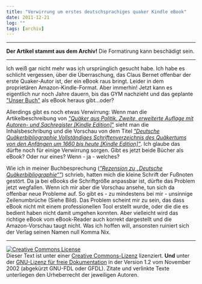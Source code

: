 ```yaml
---
title: "Verwirrung um erstes deutschsprachiges quaker Kindle eBook"
date: 2011-12-21
log: ""
tags: [archiv]
---
```

<hr><b>Der Artikel stammt aus dem Archiv!</b> Die Formatirung kann beschädigt sein.<hr>
<p>Ich weiß gar nicht mehr was ich ursprünglich gesucht habe. Ich habe es schlicht vergessen, über die Überraschung, das Claus Bernet offenbar der erste Quaker-Autor ist, der ein eBook raus bringt. Leider in dem proprietären Amazon-Kindle-Format. Aber immerhin! Jetzt kann es eigentlich nur noch Jahre dauern, bis das GYM nachzieht und das geplante <a href="http://www.the-independent-friend.de/?q=node/804">"Unser Buch"</a> als eBook heraus gibt...oder?</p>

<p>Allerdings gibt es noch etwas Verwirrung: Wenn man die Artikelbeschreibung von <a href="http://www.amazon.de/Politik-erweiterte-Autoren--Sachregister-ebook/dp/B0062WDWK0/ref=sr_1_1?s=digital-text&ie=UTF8&qid=1324480527&sr=1-1"><i>"Quäker aus Politik. Zweite, erweiterte Auflage mit Autoren- und Sachregister [Kindle Edition]</i>"</a> sieht man die Inhalsbeschribung und die Vorschau von dem Titel <a href="http://www.amazon.de/Qu%C3%A4kerbibliographie-Vollst%C3%A4ndiges-Schriftenverzeichnis-Qu%C3%A4kertums-ebook/dp/B006GODIHQ/ref=sr_1_2?s=digital-text&ie=UTF8&qid=1324480527&sr=1-2"><i>"Deutsche Quäkerbibliographie Vollständiges Schriftenverzeichnis des Quäkertums von den Anfängen um 1660 bis heute [Kindle Edition]"</i></a>. Ich glaube das dürfte noch für einige Verwirrung sorgen. Gibt es jetzt beide Bücher als eBook? Oder nur eines? Wenn - ja - welches?</p>

<p>Wie ich in meiner Buchbesprechung (<a href="http://www.the-independent-friend.de/?q=node/786"><i>"Rezension zu „Deutsche Quäkerbibliographie“"</i></a>) schrieb, hatten mich die kleine Schrift der Fußnoten gestört. Da ja bei eBooks die Schriftgröße anpassbar ist, dürfte das Problem jetzt wegfallen. Wenn ich mir aber die Vorschau ansehe, tun sich da offenbar neue Probleme auf. So gibt es - zu mindestens bei mir - unsinnige Zeilenumbrüche (Siehe Bild). Das Problem scheint mir zu sein, das dass eBook nicht mit einem professionellen Tool erstellt wurde, oder die die es bedient haben nicht damit umgehen konnten. Aber vielleicht wird das richtige eBook vom eBook-Reader auch korrekt dargestellt und die Amazon-Vorschau taugt nicht. Was ich hoffen will, ansonsten ruiniert sich der Verlag seinen Namen null Komma Nix.</a>

<hr />
<p><a href="http://creativecommons.org/licenses/by-sa/3.0/de/" rel="license"><img src="http://i.creativecommons.org/l/by-sa/3.0/de/88x31.png" style="border-width: 0pt;" alt="Creative Commons License" /></a><br />
Dieser <span rel="dc:type" href="http://purl.org/dc/dcmitype/Text" xmlns:dc="http://purl.org/dc/elements/1.1/">Text</span> ist unter einer <a href="http://creativecommons.org/licenses/by-sa/3.0/de/" rel="license">Creative Commons-Lizenz</a> lizenziert. <b>Und</b> unter der <a href="http://de.wikipedia.org/wiki/GFDL">GNU-Lizenz f&uuml;r freie Dokumentation</a> in der Version 1.2 vom November 2002 (abgek&uuml;rzt GNU-FDL oder GFDL). Zitate und verlinkte Texte unterliegen den Urheberrecht der jeweiligen Autoren.</p>

